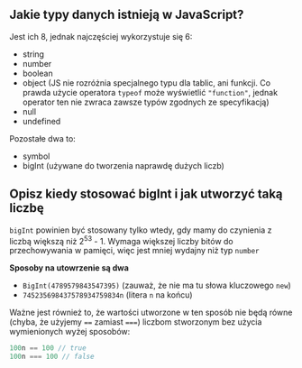 ## Jakie typy danych istnieją w JavaScript?
Jest ich 8, jednak najczęściej wykorzystuje się 6:
- string
- number
- boolean
- object (JS nie rozróżnia specjalnego typu dla tablic, ani funkcji. Co prawda użycie operatora `typeof` może wyświetlić `"function"`, jednak operator ten nie zwraca zawsze typów zgodnych ze specyfikacją)
- null
- undefined

Pozostałe dwa to:
- symbol
- bigInt (używane do tworzenia naprawdę dużych liczb)

## Opisz kiedy stosować bigInt i jak utworzyć taką liczbę
`bigInt` powinien być stosowany tylko wtedy, gdy mamy do czynienia z liczbą większą niż 2<sup>53</sup> - 1. Wymaga większej liczby bitów do przechowywania w pamięci, więc jest mniej wydajny niż typ `number`

**Sposoby na utowrzenie są dwa**
- `BigInt(4789579843547395)` (zauważ, że nie ma tu słowa kluczowego `new`)
- `745235698437578934759834n` (litera `n` na końcu)

Ważne jest również to, że wartości utworzone w ten sposób nie będą równe (chyba, że użyjemy `==` zamiast `===`) liczbom stworzonym bez użycia wymienionych wyżej sposobów:
```javascript
100n == 100 // true
100n === 100 // false
```
